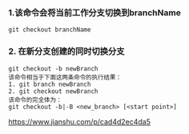 ### 1.该命令会将当前工作分支切换到branchName
```
git checkout branchName
```
### 2. 在新分支创建的同时切换分支
```
git checkout -b newBranch
该命令相当于下面这两条命令的执行结果：
1. git branch newBranch 
2. git checkout newBranch
该命令的完全体为：
git checkout -b|-B <new_branch> [<start point>]
```
https://www.jianshu.com/p/cad4d2ec4da5

